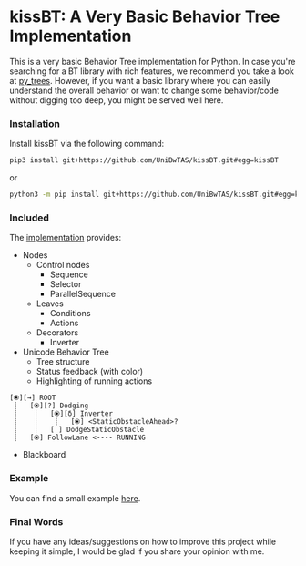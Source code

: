 # kissBT: A Very Basic Behavior Tree Implementation


This is a very basic Behavior Tree implementation for Python. 
In case you're searching for a BT library with rich features, we recommend you take a look at [py_trees](https://py-trees.readthedocs.io/en/devel/index.html).
However, if you want a basic library where you can easily understand the overall behavior or want to change some behavior/code without digging too deep, you might be served well here.

### Installation

Install kissBT via the following command:

```bash
pip3 install git+https://github.com/UniBwTAS/kissBT.git#egg=kissBT
```

or

```bash
python3 -m pip install git+https://github.com/UniBwTAS/kissBT.git#egg=kissBT
```


### Included

The [implementation](kissBT/core/behavior_tree.py) provides:

- Nodes
  - Control nodes
    - Sequence
    - Selector
    - ParallelSequence 
  - Leaves
    - Conditions
    - Actions
  - Decorators
    - Inverter
- Unicode Behavior Tree
  - Tree structure
  - Status feedback (with color)
  - Highlighting of running actions

``` 
[⦿][→] ROOT
 ┊   [⦿][?] Dodging
 ┊    ┊   [⦿][δ] Inverter
 ┊    ┊    ┊   [⦿] <StaticObstacleAhead>?
 ┊    ┊   [ ] DodgeStaticObstacle
 ┊   [⦿] FollowLane <---- RUNNING
```

- Blackboard

### Example

You can find a small example [here](kissBT/examples/example_autonomous_driving.py).

### Final Words

If you have any ideas/suggestions on how to improve this project while keeping it simple, I would be glad if you share your opinion with me.
